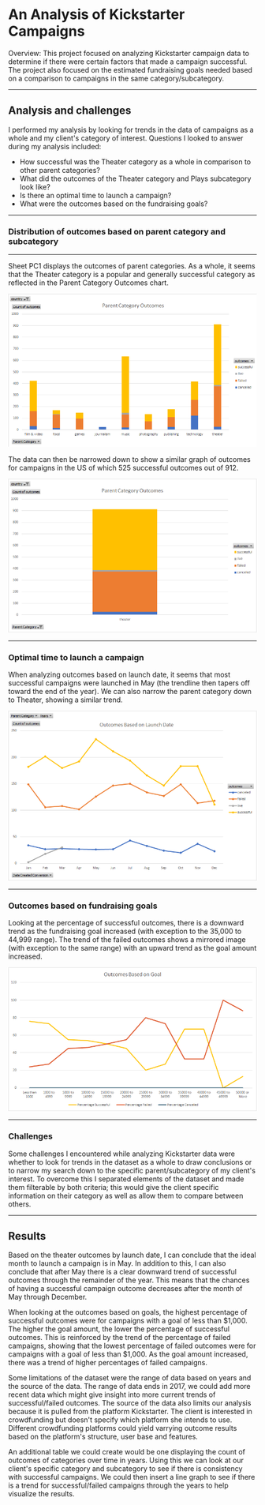 # An Analysis of Kickstarter Campaigns
Overview:
This project focused on analyzing Kickstarter campaign data to determine if there were certain factors that made a campaign successful. The project also focused on the estimated fundraising goals needed based on a comparison to campaigns in the same category/subcategory.

---
## Analysis and challenges
I performed my analysis by looking for trends in the data of campaigns as a whole and my client's category of interest.
Questions I looked to answer during my analysis included:
* How successful was the Theater category as a whole in comparison to other parent categories?
* What did the outcomes of the Theater category and Plays subcategory look like?
* Is there an optimal time to launch a campaign?
* What were the outcomes based on the fundraising goals?
---
### Distribution of outcomes based on parent category and subcategory
---
Sheet PC1 displays the outcomes of parent categories. As a whole, it seems that the Theater category is a popular and generally successful category as reflected in the Parent Category Outcomes chart. 

![Parent Category Outcomes](https://github.com/Aleahkita/kickstarter-analysis/blob/main/Parent%20Category%20Outcomes.png)

The data can then be narrowed down to show a similar graph of outcomes for campaigns in the US of which 525 successful outcomes out of 912.

![Parent Category Outcomes (US)](https://github.com/Aleahkita/kickstarter-analysis/blob/main/Parent%20Category%20Outcomes%20(US).png)

---
### Optimal time to launch a campaign
When analyzing outcomes based on launch date, it seems that most successful campaigns were launched in May (the trendline then tapers off toward the end of the year). We can also narrow the parent category down to Theater, showing a similar trend.

![Outcomes Based on Launch Date](https://github.com/Aleahkita/kickstarter-analysis/blob/main/Outcomes%20Based%20on%20Launch%20Date%20(2).png)

---
### Outcomes based on fundraising goals
Looking at the percentage of successful outcomes, there is a downward trend as the fundraising goal increased (with exception to the 35,000 to 44,999 range). The trend of the failed outcomes shows a mirrored image (with exception to the same range) with an upward trend as the goal amount increased. 

![Outcomes Based on Fundraising Goals](https://github.com/Aleahkita/kickstarter-analysis/blob/main/Outcomes_vs_Goals.png)

---
### Challenges
Some challenges I encountered while analyzing Kickstarter data were whether to look for trends in the dataset as a whole to draw conclusions or to narrow my search down to the specific parent/subcategory of my client's interest. To overcome this I separated elements of the dataset and made them filterable by both criteria; this would give the client specific information on their category as well as allow them to compare between others.

---
## Results
Based on the theater outcomes by launch date, I can conclude that the ideal month to launch a campaign is in May. In addition to this, I can also conclude that after May there is a clear downward trend of successful outcomes through the remainder of the year. This means that the chances of having a successful campaign outcome decreases after the month of May through December.

When looking at the outcomes based on goals, the highest percentage of successful outcomes were for campaigns with a goal of less than $1,000. The higher the goal amount, the lower the percentage of successful outcomes. This is reinforced by the trend of the percentage of failed campaigns, showing that the lowest percentage of failed outcomes were for campaigns with a goal of less than $1,000. As the goal amount increased, there was a trend of higher percentages of failed campaigns.

Some limitations of the dataset were the range of data based on years and the source of the data. The range of data ends in 2017, we could add more recent data which might give insight into more current trends of successful/failed outcomes. The source of the data also limits our analysis because it is pulled from the platform Kickstarter. The client is interested in crowdfunding but doesn't specify which platform she intends to use. Different crowdfunding platforms could yield varrying outcome results based on the platform's structure, user base and features.

An additional table we could create would be one displaying the count of outcomes of categories over time in years. Using this we can look at our client's specific category and subcategory to see if there is consistency with successful campaigns.  We could then insert a line graph to see if there is a trend for successful/failed campaigns through the years to help visualize the results.
